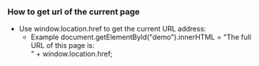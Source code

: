 ### How to get url of the current page
-   Use window.location.href to get the current URL address:
    -   Example
            document.getElementById("demo").innerHTML = "The full URL of this page is:<br>" + window.location.href;
